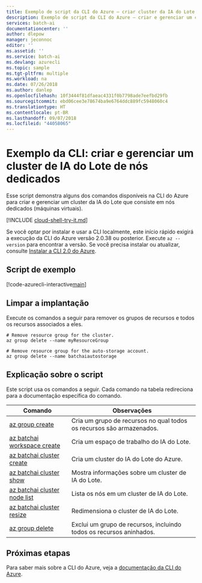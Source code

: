 ```yaml
---
title: Exemplo de script da CLI do Azure – criar cluster da IA do Lote do Azure | Microsoft Docs
description: Exemplo de script da CLI do Azure – criar e gerenciar um cluster de IA do Lote de nós dedicados (máquinas virtuais)
services: batch-ai
documentationcenter: ''
author: dlepow
manager: jeconnoc
editor: ''
ms.assetid: ''
ms.service: batch-ai
ms.devlang: azurecli
ms.topic: sample
ms.tgt-pltfrm: multiple
ms.workload: na
ms.date: 07/26/2018
ms.author: danlep
ms.openlocfilehash: 10f3444f81dfaeac4331f0b7798ade7eefbd29fb
ms.sourcegitcommit: ebd06cee3e78674ba9e6764ddc889fc5948060c4
ms.translationtype: HT
ms.contentlocale: pt-BR
ms.lasthandoff: 09/07/2018
ms.locfileid: "44058065"
---
```

# <a name="cli-example-create-and-manage-a-batch-ai-cluster-of-dedicated-nodes"></a>Exemplo da CLI: criar e gerenciar um cluster de IA do Lote de nós dedicados

Esse script demonstra alguns dos comandos disponíveis na CLI do Azure para criar e gerenciar um cluster da IA do Lote que consiste em nós dedicados (máquinas virtuais).

[!INCLUDE [cloud-shell-try-it.md](../../../includes/cloud-shell-try-it.md)]

Se você optar por instalar e usar a CLI localmente, este início rápido exigirá a execução da CLI do Azure versão 2.0.38 ou posterior. Execute `az --version` para encontrar a versão. Se você precisa instalar ou atualizar, consulte [Instalar a CLI 2.0 do Azure](/cli/azure/install-azure-cli). 

## <a name="example-script"></a>Script de exemplo

[!code-azurecli-interactive[main](../../../cli_scripts/batch-ai/create-cluster/create-cluster-dedicated.sh "Create Batch AI cluster - dedicated nodes")]

## <a name="clean-up-deployment"></a>Limpar a implantação

Execute os comandos a seguir para remover os grupos de recursos e todos os recursos associados a eles.

```azurecli-interactive
# Remove resource group for the cluster.
az group delete --name myResourceGroup

# Remove resource group for the auto-storage account.
az group delete --name batchaiautostorage
```

## <a name="script-explanation"></a>Explicação sobre o script

Este script usa os comandos a seguir. Cada comando na tabela redireciona para a documentação específica do comando.

| Comando | Observações |
|---|---|
| [az group create](/cli/azure/group#az-group-create) | Cria um grupo de recursos no qual todos os recursos são armazenados. |
| [az batchai workspace create](/cli/azure/batchai/workspace#az-batchai-workspace-create) | Cria um espaço de trabalho do IA do Lote. |
| [az batchai cluster create](/cli/azure/batchai/cluster#az-batchai-cluster-create) | Cria um cluster do IA do Lote do Azure. |
| [az batchai cluster show](/cli/azure/batchai/cluster#az-batchai-cluster-show) | Mostra informações sobre um cluster de IA do Lote. |
| [az batchai cluster node list](/cli/azure/batchai/cluster/node#az-batchai-cluster-show) | Lista os nós em um cluster de IA do Lote. |
| [az batchai cluster resize](/cli/azure/batchai/cluster#az-batchai-cluster-resize) | Redimensiona o cluster de IA do Lote.  |
| [az group delete](/cli/azure/group#az-group-delete) | Exclui um grupo de recursos, incluindo todos os recursos aninhados. |

## <a name="next-steps"></a>Próximas etapas

Para saber mais sobre a CLI do Azure, veja a [documentação da CLI do Azure](https://docs.microsoft.com/cli/azure).
